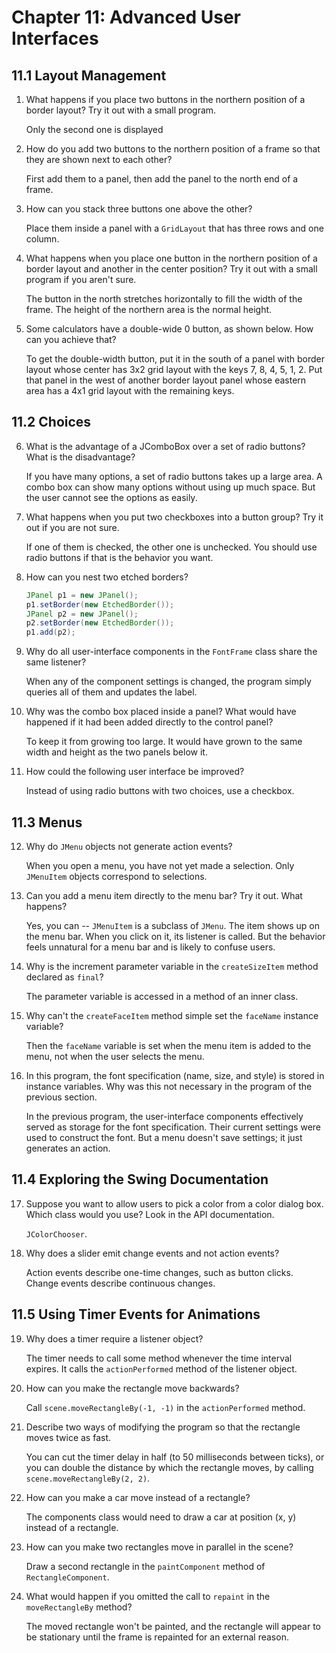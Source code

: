 # Chapter 11: Advanced User Interfaces

## 11.1 Layout Management

1. What happens if you place two buttons in the northern position of a border layout? Try it out with a small program.

   Only the second one is displayed

2. How do you add two buttons to the northern position of a frame so that they are shown next to each other?

   First add them to a panel, then add the panel to the north end of a frame.

3. How can you stack three buttons one above the other?

   Place them inside a panel with a `GridLayout` that has three rows and one column.

4. What happens when you place one button in the northern position of a border layout and another in the center position? Try it out with a small program if you aren't sure.

   The button in the north stretches horizontally to fill the width of the frame. The height of the northern area is the normal height.

5. Some calculators have a double-wide 0 button, as shown below. How can you achieve that?

   To get the double-width button, put it in the south of a panel with border layout whose center has 3x2 grid layout with the keys 7, 8, 4, 5, 1, 2. Put that panel in the west of another border layout panel whose eastern area has a 4x1 grid layout with the remaining keys.

## 11.2 Choices

6. What is the advantage of a JComboBox over a set of radio buttons? What is the disadvantage?

   If you have many options, a set of radio buttons takes up a large area. A combo box can show many options without using up much space. But the user cannot see the options as easily.

7. What happens when you put two checkboxes into a button group? Try it out if you are not sure.

   If one of them is checked, the other one is unchecked. You should use radio buttons if that is the behavior you want.

8. How can you nest two etched borders?

   ```java
   JPanel p1 = new JPanel();
   p1.setBorder(new EtchedBorder());
   JPanel p2 = new JPanel();
   p2.setBorder(new EtchedBorder());
   p1.add(p2);
   ```

9. Why do all user-interface components in the `FontFrame` class share the same listener?

   When any of the component settings is changed, the program simply queries all of them and updates the label.

10. Why was the combo box placed inside a panel? What would have happened if it had been added directly to the control panel?

    To keep it from growing too large. It would have grown to the same width and height as the two panels below it.

11. How could the following user interface be improved?

    Instead of using radio buttons with two choices, use a checkbox.

## 11.3 Menus

12. Why do `JMenu` objects not generate action events?

    When you open a menu, you have not yet made a selection. Only `JMenuItem` objects correspond to selections.

13. Can you add a menu item directly to the menu bar? Try it out. What happens?

    Yes, you can -- `JMenuItem` is a subclass of `JMenu`. The item shows up on the menu bar. When you click on it, its listener is called. But the behavior feels unnatural for a menu bar and is likely to confuse users.

14. Why is the increment parameter variable in the `createSizeItem` method declared as `final`?

    The parameter variable is accessed in a method of an inner class.

15. Why can't the `createFaceItem` method simple set the `faceName` instance variable?

    Then the `faceName` variable is set when the menu item is added to the menu, not when the user selects the menu.

16. In this program, the font specification (name, size, and style) is stored in instance variables. Why was this not necessary in the program of the previous section.

    In the previous program, the user-interface components effectively served as storage for the font specification. Their current settings were used to construct the font. But a menu doesn't save settings; it just generates an action.

## 11.4 Exploring the Swing Documentation

17. Suppose you want to allow users to pick a color from a color dialog box. Which class would you use? Look in the API documentation.

    `JColorChooser`.

18. Why does a slider emit change events and not action events?

    Action events describe one-time changes, such as button clicks. Change events describe continuous changes.

## 11.5 Using Timer Events for Animations

19. Why does a timer require a listener object?

    The timer needs to call some method whenever the time interval expires. It calls the `actionPerformed` method of the listener object.

20. How can you make the rectangle move backwards?

    Call `scene.moveRectangleBy(-1, -1)` in the `actionPerformed` method.

21. Describe two ways of modifying the program so that the rectangle moves twice as fast.

    You can cut the timer delay in half (to 50 milliseconds between ticks), or you can double the distance by which the rectangle moves, by calling `scene.moveRectangleBy(2, 2)`.

22. How can you make a car move instead of a rectangle?

    The components class would need to draw a car at position (x, y) instead of a rectangle.

23. How can you make two rectangles move in parallel in the scene?

    Draw a second rectangle in the `paintComponent` method of `RectangleComponent`.

24. What would happen if you omitted the call to `repaint` in the `moveRectangleBy` method?

    The moved rectangle won't be painted, and the rectangle will appear to be stationary until the frame is repainted for an external reason.